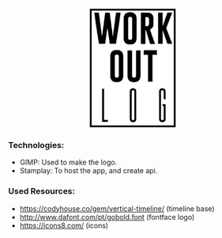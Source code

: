 <p align="center">
  <img height="240px" src="https://github.com/brunoocasali/tvox-workout-log/blob/4c95d1d1c3f8c9eca23e4f04e1903b297ab21de3/logo.png"/>
</p>

### Technologies:

 - GIMP: Used to make the logo.
 - Stamplay: To host the app, and create api. 

### Used Resources:

 - https://codyhouse.co/gem/vertical-timeline/ (timeline base)
 - http://www.dafont.com/pt/gobold.font (fontface logo)
 - https://icons8.com/ (icons)

